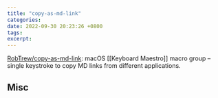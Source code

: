 ```yaml
---
title: "copy-as-md-link"
categories: 
date: 2022-09-30 20:23:26 +0800
tags: 
excerpt: 
---
```




[RobTrew/copy-as-md-link](https://github.com/RobTrew/copy-as-md-link): macOS [[Keyboard Maestro]] macro group – single keystroke to copy MD links from different applications.


## Misc





